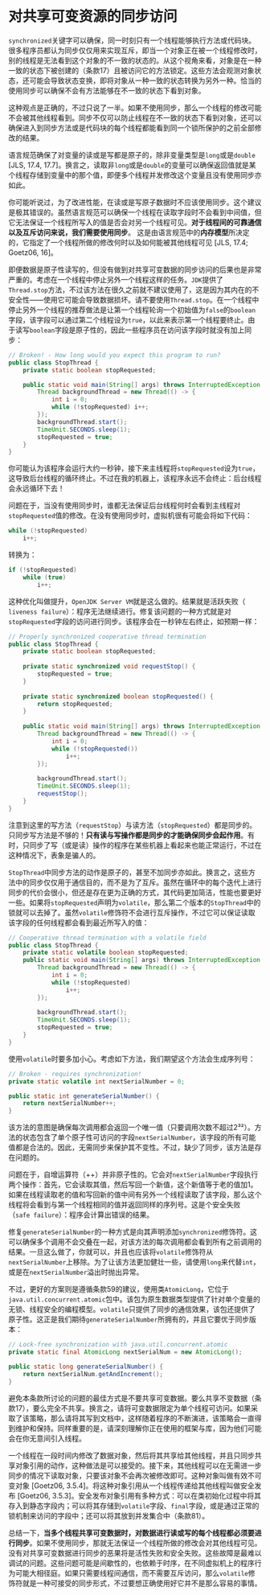 # 对共享可变资源的同步访问

`synchronized`关键字可以确保，同一时刻只有一个线程能够执行方法或代码块。很多程序员都认为同步仅仅⽤来实现互斥，即当⼀个对象正在被⼀个线程修改时，别的线程是⽆法看到这个对象的不⼀致的状态的。从这个视⻆来看，对象是在⼀种⼀致的状态下被创建的（条款17）且被访问它的⽅法锁定。这些⽅法会观测对象状态，还可能会导致状态变换，即将对象从⼀种⼀致的状态转换为另外⼀种。恰当的使⽤同步可以确保不会有⽅法能够在不⼀致的状态下看到对象。

这种观点是正确的，不过只说了⼀半。如果不使⽤同步，那么⼀个线程的修改可能不会被其他线程看到。同步不仅可以防⽌线程在不⼀致的状态下看到对象，还可以确保进⼊到同步⽅法或是代码块的每个线程都能看到同⼀个锁所保护的之前全部修改的结果。

语⾔规范确保了对变量的读或是写都是原⼦的，除⾮变量类型是`long`或是`double `[JLS, 17.4, 17.7]。换⾔之，读取⾮`long`或是`double`的变量可以确保返回值就是某个线程存储到变量中的那个值，即便多个线程并发修改这个变量且没有使⽤同步亦如此。

你可能听说过，为了改进性能，在读或是写原⼦数据时不应该使⽤同步。这个建议是极其错误的。虽然语⾔规范可以确保⼀个线程在读取字段时不会看到中间值，但它⽆法保证⼀个线程所写⼊的值是否会对另⼀个线程可⻅。**对于线程间的可靠通信以及互斥访问来说，我们需要使⽤同步**。 这是由语⾔规范中的**内存模型**所决定的，它指定了⼀个线程所做的修改何时以及如何能被其他线程可⻅ [JLS, 17.4; Goetz06, 16]。

即便数据是原⼦性读写的，但没有做到对共享可变数据的同步访问的后果也是⾮常严重的。考虑在⼀个线程中停⽌另外⼀个线程这样的任务。`JDK`提供了`Thread.stop`⽅法，不过该⽅法在很久之前就不建议使⽤了，这是因为其内在的不安全性——使⽤它可能会导致数据损坏。请不要使⽤`Thread.stop`。在⼀个线程中停⽌另外⼀个线程的推荐做法是让第一个线程轮询⼀个初始值为`false`的`boolean`字段，该字段可以通过第二个线程设为`true`，以此来表示第一个线程要终止。由于读写`boolean`字段是原⼦性的，因此⼀些程序员在访问该字段时就没有加上同步：

```java
// Broken! - How long would you expect this program to run?
public class StopThread {
    private static boolean stopRequested;

    public static void main(String[] args) throws InterruptedException {
        Thread backgroundThread = new Thread(() -> {
            int i = 0;
            while (!stopRequested) i++;
        });
        backgroundThread.start();
        TimeUnit.SECONDS.sleep(1);
        stopRequested = true;
    }
}
```

你可能认为该程序会运⾏⼤约⼀秒钟，接下来主线程将`stopRequested`设为`true`，这导致后台线程的循环终⽌。不过在我的机器上，该程序永远不会终⽌：后台线程会永远循环下去！

问题在于，当没有使⽤同步时，谁都⽆法保证后台线程何时会看到主线程对`stopRequested`值的修改。在没有使⽤同步时，虚拟机很有可能会将如下代码：

```java
while (!stopRequested)
    i++;
```

转换为：

```java
if (!stopRequested)
    while (true)
        i++;
```

这种优化叫做提升，`OpenJDK Server VM`就是这么做的。结果就是活跃失败（` liveness failure`）：程序⽆法继续进⾏。修复该问题的⼀种⽅式就是对`stopRequested`字段的访问进⾏同步。该程序会在⼀秒钟左右终⽌，如预期⼀样：

```java
// Properly synchronized cooperative thread termination
public class StopThread {
    private static boolean stopRequested;
    
    private static synchronized void requestStop() {
        stopRequested = true;
    }
    
    private static synchronized boolean stopRequested() {
        return stopRequested;
    }
    
    public static void main(String[] args) throws InterruptedException {
        Thread backgroundThread = new Thread(() -> {
            int i = 0;
            while (!stopRequested()) 
                i++;
        });
        
        backgroundThread.start();
        TimeUnit.SECONDS.sleep(1);
        requestStop();
    }
}
```

注意到这⾥的写⽅法（`requestStop`）与读⽅法（`stopRequested`）都是同步的。只同步写方法是不够的！**只有读与写操作都是同步的才能确保同步会起作⽤**。有时，只同步了写（或是读）操作的程序在某些机器上看起来也能正常运⾏，不过在这种情况下，表象是骗⼈的。

`StopThread`中同步⽅法的动作是原⼦的，甚⾄不加同步亦如此。换⾔之，这些⽅法中的同步仅仅⽤于通信⽬的，⽽不是为了互斥。虽然在循环中的每个迭代上进⾏同步的代价会很⼩，但还是存在更为正确的⽅式，其代码更加简洁，性能也要更好⼀些。如果将`stopRequested`声明为`volatile`，那么第二个版本的`StopThread`中的锁就可以去掉了。虽然`volatile`修饰符不会进⾏互斥操作，不过它可以保证读取该字段的任何线程都会看到最近所写⼊的值：

```java
// Cooperative thread termination with a volatile field
public class StopThread {
    private static volatile boolean stopRequested;
    public static void main(String[] args) throws InterruptedException {
        Thread backgroundThread = new Thread(() -> {
            int i = 0;
            while (!stopRequested)
                i++;
        });
    
        backgroundThread.start();
        TimeUnit.SECONDS.sleep(1);
        stopRequested = true;
    }
}
```

使⽤`volatile`时要多加⼩⼼。考虑如下⽅法，我们期望这个⽅法会⽣成序列号：

```java
// Broken - requires synchronization!
private static volatile int nextSerialNumber = 0;

public static int generateSerialNumber() {
    return nextSerialNumber++;
}
```

该⽅法的意图是确保每次调⽤都会返回⼀个唯⼀值（只要调用次数不超过2³²）。⽅法的状态包含了单个原⼦性可访问的字段`nextSerialNumber`，该字段的所有可能值都是合法的。因此，⽆需同步来保护其不变性。不过，缺少了同步，该⽅法是存在问题的。

问题在于，⾃增运算符（++）并⾮原⼦性的。它会对`nextSerialNumber`字段执⾏两个操作：⾸先，它会读取其值，然后写回⼀个新值，这个新值等于⽼的值加1。如果在线程读取⽼的值和写回新的值中间有另外⼀个线程读取了该字段，那么这个线程将会看到与第⼀个线程相同的值并返回同样的序列号。这是个安全失败（`safe failure`）：程序会计算出错误的结果。

修复`generateSerialNumber`的⼀种⽅式是向其声明添加`synchronized`修饰符。这可以确保多个调⽤不会交叠在⼀起，对该⽅法的每次调⽤都会看到所有之前调⽤的结果。⼀旦这么做了，你就可以，并且也应该将`volatile`修饰符从`nextSerialNumber`上移除。为了让该⽅法更加健壮⼀些，请使⽤`long`来代替`int`，或是在`nextSerialNumber`溢出时抛出异常。

不过，更好的⽅案则是遵循条款59的建议，使⽤类`AtomicLong`，它位于`java.util.concurrent.atomic`包中。该包为原⽣数据类型提供了针对单个变量的⽆锁、线程安全的编程模型。`volatile`只提供了同步的通信效果，该包还提供了原⼦性。这正是我们期待`generateSerialNumber`所拥有的，并且它要优于同步版本：

```java
// Lock-free synchronization with java.util.concurrent.atomic
private static final AtomicLong nextSerialNum = new AtomicLong();

public static long generateSerialNumber() {
	return nextSerialNum.getAndIncrement();
}
```

避免本条款所讨论的问题的最佳⽅式是不要共享可变数据。要么共享不变数据（条款17），要么完全不共享。换⾔之，请将可变数据限定为单个线程可访问。如果采取了该策略，那么请将其写到⽂档中，这样随着程序的不断演进，该策略会⼀直得到维护和保持。同样重要的是，请深刻理解你正在使⽤的框架与库，因为他们可能会在你⽆意间引⼊线程。

⼀个线程在⼀段时间内修改了数据对象，然后将其共享给其他线程，并且只同步共享对象引⽤的动作，这种做法是可以接受的。接下来，其他线程可以在⽆需进⼀步同步的情况下读取对象，只要该对象不会再次被修改即可。这种对象叫做有效不可变对象 [Goetz06, 3.5.4]。将这种对象引⽤从⼀个线程传递给其他线程叫做安全发布 [Goetz06, 3.5.3]。安全发布对象引⽤有多种⽅式：可以在类初始化过程中将其存⼊到静态字段内；可以将其存储到`volatile`字段、`final`字段，或是通过正常的锁机制来访问的字段中；还可以将其放到并发集合中（条款81）。

总结⼀下，**当多个线程共享可变数据时，对数据进⾏读或写的每个线程都必须要进⾏同步**。如果不使⽤同步，那就⽆法保证⼀个线程所做的修改会对其他线程可⻅。没有对共享可变数据进⾏同步的恶果将是活性失败和安全失败。这些故障是最难以调试的问题。这些问题可能是间歇性的，也依赖于时序，在不同虚拟机上的程序⾏为可能⼤相径庭。如果只需要线程间通信，⽽不需要互斥访问，那么`volatile`修饰符就是⼀种可接受的同步形式，不过要想正确使⽤好它并不是那么容易的事情。
